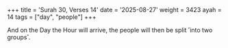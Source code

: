+++
title = 'Surah 30, Verses 14'
date = '2025-08-27'
weight = 3423
ayah = 14
tags = ["day", "people"]
+++

And on the Day the Hour will arrive, the people will then be split ˹into two groups˺.